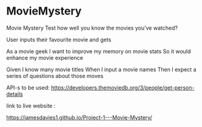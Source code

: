 # MovieMystery
Movie Mystery 
Test how well you know the movies you’ve watched? 

User inputs their favourite movie and gets 

As a movie geek 
I want to improve my memory on movie stats 
So it would enhance my movie experience 

Given I know many movie titles 
When I input a movie names
Then I expect a series of questions about those moves 

API-s to be used: 
https://developers.themoviedb.org/3/people/get-person-details

link to live website :

https://jamesdavies1.github.io/Project-1---Movie-Mystery/

